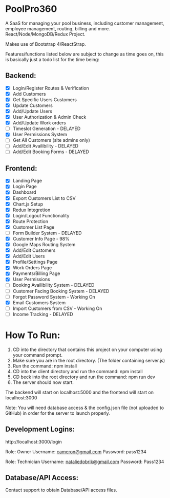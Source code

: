 # PoolPro360

A SaaS for managing your pool business, including customer management, employee management, routing, billing and more.
\
React/Node/MongoDB/Redux Project.

Makes use of Bootstrap 4/ReactStrap.

Features/functions listed below are subject to change as time goes on, this is basically just a todo list for the time being:

## Backend:

- [x] Login/Register Routes & Verification
- [x] Add Customers
- [x] Get Specific Users Customers
- [x] Update Customers
- [x] Add/Update Users
- [x] User Authorization & Admin Check
- [x] Add/Update Work orders
- [ ] Timeslot Generation - DELAYED
- [x] User Permissions System
- [ ] Get All Customers (site admins only)
- [ ] Add/Edit Availibility - DELAYED
- [ ] Add/Edit Booking Forms - DELAYED

## Frontend:

- [x] Landing Page
- [x] Login Page
- [x] Dashboard
- [x] Export Customers List to CSV
- [x] Chart.js Setup
- [x] Redux Integretion
- [x] Login/Logout Functionality
- [x] Route Protection
- [x] Customer List Page
- [ ] Form Builder System - DELAYED
- [x] Customer Info Page - 98%
- [x] Google Maps Routing System
- [x] Add/Edit Customers
- [x] Add/Edit Users
- [x] Profile/Settings Page
- [x] Work Orders Page
- [x] Payments/Billing Page
- [x] User Permissions
- [ ] Booking Availibility System - DELAYED
- [ ] Customer Facing Booking System - DELAYED
- [ ] Forgot Password System - Working On
- [x] Email Customers System
- [ ] Import Customers from CSV - Working On
- [ ] Income Tracking - DELAYED

# How To Run:

1. CD into the directory that contains this project on your computer using your command prompt.
2. Make sure you are in the root directory. (The folder containing server.js)
3. Run the command: npm install
4. CD into the client directory and run the command: npm install
5. CD beck into the root directory and run the command: npm run dev
6. The server should now start.

The backend will start on localhost:5000 and the frontend will start on localhost:3000

Note: You will need database access & the config.json file (not uploaded to GitHub) in order for the server to launch properly.

## Development Logins:

http://localhost:3000/login

Role: Owner
Username: cameron@gmail.com
Password: pass1234

Role: Technician
Username: nataliedobrik@gmail.com
Password: Pass1234

## Database/API Access:

Contact support to obtain Database/API access files.
